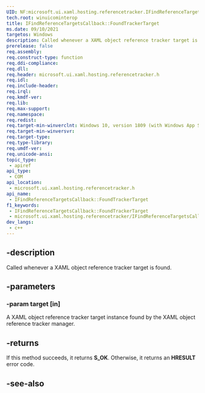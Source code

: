 ```yaml
---
UID: NF:microsoft.ui.xaml.hosting.referencetracker.IFindReferenceTargetsCallback.FoundTrackerTarget
tech.root: winuicominterop
title: IFindReferenceTargetsCallback::FoundTrackerTarget
ms.date: 09/10/2021
targetos: Windows
description: Called whenever a XAML object reference tracker target is found.
prerelease: false
req.assembly: 
req.construct-type: function
req.ddi-compliance: 
req.dll: 
req.header: microsoft.ui.xaml.hosting.referencetracker.h
req.idl: 
req.include-header: 
req.irql: 
req.kmdf-ver: 
req.lib: 
req.max-support: 
req.namespace: 
req.redist: 
req.target-min-winverclnt: Windows 10, version 1809 (with Windows App SDK 0.5 or later)
req.target-min-winversvr: 
req.target-type: 
req.type-library: 
req.umdf-ver: 
req.unicode-ansi: 
topic_type:
 - apiref
api_type:
 - COM
api_location:
 - microsoft.ui.xaml.hosting.referencetracker.h
api_name:
 - IFindReferenceTargetsCallback::FoundTrackerTarget
f1_keywords:
 - IFindReferenceTargetsCallback::FoundTrackerTarget
 - microsoft.ui.xaml.hosting.referencetracker/IFindReferenceTargetsCallback::FoundTrackerTarget
dev_langs:
 - c++
---
```


## -description

Called whenever a XAML object reference tracker target is found.

## -parameters

### -param target [in]

A XAML object reference tracker target instance found by the XAML object reference tracker manager.

## -returns

If this method succeeds, it returns **S_OK**. Otherwise, it returns an **HRESULT** error code.

## -see-also
